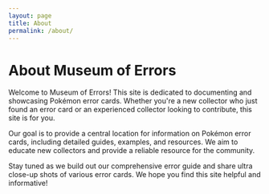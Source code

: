 ```yaml
---
layout: page
title: About
permalink: /about/
---
```


# About Museum of Errors

Welcome to Museum of Errors! This site is dedicated to documenting and showcasing Pokémon error cards. Whether you're a new collector who just found an error card or an experienced collector looking to contribute, this site is for you.

Our goal is to provide a central location for information on Pokémon error cards, including detailed guides, examples, and resources. We aim to educate new collectors and provide a reliable resource for the community.

Stay tuned as we build out our comprehensive error guide and share ultra close-up shots of various error cards. We hope you find this site helpful and informative!